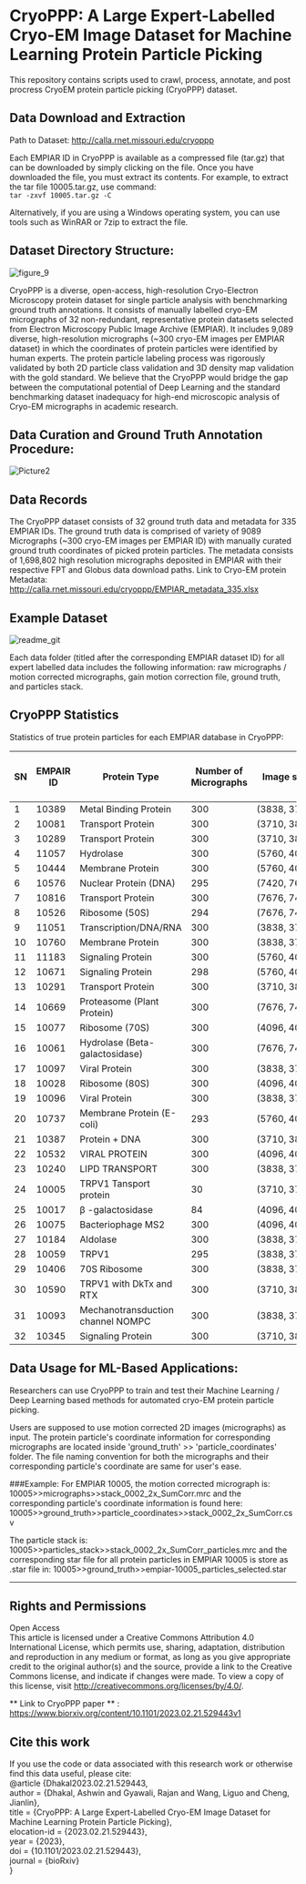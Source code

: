# CryoPPP: A Large Expert-Labelled Cryo-EM Image Dataset for Machine Learning Protein Particle Picking 
This repository contains scripts used to crawl, process, annotate, and post procress CryoEM protein particle picking (CryoPPP) dataset.

## Data Download and Extraction 
Path to Dataset: http://calla.rnet.missouri.edu/cryoppp 

Each EMPIAR ID in CryoPPP is available as a compressed file (tar.gz) that can be downloaded by simply clicking on the file. 
Once you have downloaded the file, you must extract its contents. For example, to extract the tar file 10005.tar.gz, use command: \
`tar -zxvf 10005.tar.gz -C` 

Alternatively, if you are using a Windows operating system, you can use tools such as WinRAR or 7zip to extract the file.


## Dataset Directory Structure:

![figure_9](https://user-images.githubusercontent.com/24986485/221978450-f80fcc72-85d1-4086-9186-1c43527736a6.jpg)

CryoPPP is a diverse, open-access, high-resolution Cryo-Electron Microscopy protein dataset for single particle analysis with benchmarking ground truth annotations. It consists of manually labelled cryo-EM micrographs of 32 non-redundant, representative protein datasets selected from Electron Microscopy Public Image Archive (EMPIAR). It includes 9,089 diverse, high-resolution micrographs (~300 cryo-EM images per EMPIAR dataset) in which the coordinates of protein particles were identified by human experts. The protein particle labeling process was rigorously validated by both 2D particle class validation and 3D density map validation with the gold standard. We believe that the CryoPPP would bridge the gap between the computational potential of Deep Learning and the standard benchmarking dataset inadequacy for high-end microscopic analysis of Cryo-EM micrographs in academic research. 

## Data Curation and Ground Truth Annotation Procedure:

![Picture2](https://user-images.githubusercontent.com/24986485/219126688-016db1be-f6d0-427b-87b6-aecc25c43f28.jpg)

## Data Records

The CryoPPP dataset consists of 32 ground truth data and metadata for 335 EMPIAR IDs. The ground truth data is comprised of variety of 9089 Micrographs (~300 cryo-EM images per EMPIAR ID) with manually curated ground truth coordinates of picked protein particles. The metadata consists of 1,698,802 high resolution micrographs deposited in EMPIAR with their respective FPT and Globus data download paths. Link to Cryo-EM protein Metadata: http://calla.rnet.missouri.edu/cryoppp/EMPIAR_metadata_335.xlsx

## Example Dataset
![readme_git](https://user-images.githubusercontent.com/24986485/221383343-8ddec678-52e9-467b-a0d5-4f76b9b3f4e0.jpg)


Each data folder (titled after the corresponding EMPIAR dataset ID) for all expert labelled data includes the following information: raw micrographs / motion corrected micrographs, gain motion correction file, ground truth, and particles stack. 


## CryoPPP Statistics
Statistics of true protein particles for each EMPIAR database in CryoPPP: 

| SN | EMPAIR ID | Protein Type                      | Number of Micrographs | Image size   | Particle Diameter (A) | Number of True Protein Particles |
| -- | --------- | --------------------------------- | --------------------- | ------------ | --------------------- | -------------------------------- |
| 1  | 10389     | Metal Binding Protein             | 300                   | (3838, 3710) | 200                   | 10870                            |
| 2  | 10081     | Transport Protein                 | 300                   | (3710, 3838) | 200                   | 39352                            |
| 3  | 10289     | Transport Protein                 | 300                   | (3710, 3838) | 200                   | 61517                            |
| 4  | 11057     | Hydrolase                         | 300                   | (5760, 4092) | 140                   | 45219                            |
| 5  | 10444     | Membrane Protein                  | 300                   | (5760, 4092) | 180                   | 58731                            |
| 6  | 10576     | Nuclear Protein (DNA)             | 295                   | (7420, 7676) | 180                   | 75220                            |
| 7  | 10816     | Transport Protein                 | 300                   | (7676, 7420) | 180                   | 45363                            |
| 8  | 10526     | Ribosome (50S)                    | 294                   | (7676, 7420) | 400                   | 3265                             |
| 9  | 11051     | Transcription/DNA/RNA             | 300                   | (3838, 3710) | 180                   | 83227                            |
| 10 | 10760     | Membrane Protein                  | 300                   | (3838, 3710) | 130                   | 173664                           |
| 11 | 11183     | Signaling Protein                 | 300                   | (5760, 4092) | 140                   | 80014                            |
| 12 | 10671     | Signaling Protein                 | 298                   | (5760, 4092) | 110                   | 69012                            |
| 13 | 10291     | Transport Protein                 | 300                   | (3710, 3838) | 160                   | 99808                            |
| 14 | 10669     | Proteasome (Plant Protein)        | 300                   | (7676, 7420) | 500                   | 19660                            |
| 15 | 10077     | Ribosome (70S)                    | 300                   | (4096, 4096) | 250                   | 31919                            |
| 16 | 10061     | Hydrolase (Beta-galactosidase)    | 300                   | (7676, 7420) | 150                   | 35218                            |
| 17 | 10097     | Viral Protein                     | 300                   | (3838, 3710) | 140                   | 58629                            |
| 18 | 10028     | Ribosome (80S)                    | 300                   | (4096, 4096) | 300                   | 26391                            |
| 19 | 10096     | Viral Protein                     | 300                   | (3838, 3710) | 110                   | 231351                           |
| 20 | 10737     | Membrane Protein (E-coli)         | 293                   | (5760, 4092) | 179                   | 59265                            |
| 21 | 10387     | Protein + DNA                     | 300                   | (3710, 3838) | 168                   | 101778                           |
| 22 | 10532     | VIRAL PROTEIN                     | 300                   | (4096, 4096) | 179                   | 87933                            |
| 23 | 10240     | LIPD TRANSPORT                    | 300                   | (3838, 3710) | 170                   | 85958                            |
| 24 | 10005     | TRPV1 Tansport protein            | 30                    | (3710, 3710) | 172                   | 5374                             |
| 25 | 10017     | β -galactosidase                  | 84                    | (4096, 4096) | 190                   | 49391                            |
| 26 | 10075     | Bacteriophage MS2                 | 300                   | (4096, 4096) | 270                   | 12682                            |
| 27 | 10184     | Aldolase                          | 300                   | (3838, 3710) | 100                   | 219849                           |
| 28 | 10059     | TRPV1                             | 295                   | (3838, 3710) | 160                   | 190398                           |
| 29 | 10406     | 70S Ribosome                      | 300                   | (3838, 3710) | 226                   | 24703                            |
| 30 | 10590     | TRPV1 with DkTx and RTX           | 300                   | (3710, 3838) | 236                   | 62493                            |
| 31 | 10093     | Mechanotransduction channel NOMPC | 300                   | (3838, 3710) | 208                   | 56394                            |
| 32 | 10345     | Signaling Protein                 | 300                   | (3710, 3838) | 200                   | 15894                            |

## Data Usage for ML-Based Applications:

Researchers can use CryoPPP to train and test their Machine Learning / Deep Learning based methods for automated cryo-EM protein particle picking. 

Users are supposed to use motion corrected 2D images (micrographs) as input. The protein particle's coordinate information for corresponding micrographs are located inside 'ground_truth' >>
'particle_coordinates' folder. The file naming convention for both the micrographs and their corresponding particle's coordinate are same for user's ease. 

###Example: 
For EMPIAR 10005, the motion corrected micrograph is: 10005>>micrographs>>stack_0002_2x_SumCorr.mrc 
and the corresponding particle's coordinate information is found here: 10005>>ground_truth>>particle_coordinates>>stack_0002_2x_SumCorr.csv

The particle stack is: 10005>>particles_stack>>stack_0002_2x_SumCorr_particles.mrc 
and the corresponding star file for all protein particles in EMPIAR 10005 is store as .star file in: 10005>>ground_truth>>empiar-10005_particles_selected.star 


-----

## Rights and Permissions
Open Access \
This article is licensed under a Creative Commons Attribution 4.0 International License, which permits use, sharing, adaptation, distribution and reproduction in any medium or format, as long as you give appropriate credit to the original author(s) and the source, provide a link to the Creative Commons license, and indicate if changes were made. To view a copy of this license, visit http://creativecommons.org/licenses/by/4.0/.


** Link to CryoPPP paper ** : https://www.biorxiv.org/content/10.1101/2023.02.21.529443v1

## Cite this work
If you use the code or data associated with this research work or otherwise find this data useful, please cite: \
@article {Dhakal2023.02.21.529443, \
	author = {Dhakal, Ashwin and Gyawali, Rajan and Wang, Liguo and Cheng, Jianlin}, \
	title = {CryoPPP: A Large Expert-Labelled Cryo-EM Image Dataset for Machine Learning Protein Particle Picking}, \
	elocation-id = {2023.02.21.529443}, \
	year = {2023}, \
	doi = {10.1101/2023.02.21.529443}, \
	journal = {bioRxiv} \
}
